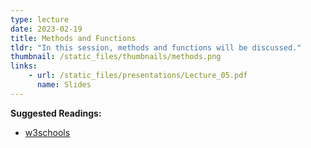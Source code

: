 ```yaml
---
type: lecture
date: 2023-02-19
title: Methods and Functions
tldr: "In this session, methods and functions will be discussed."
thumbnail: /static_files/thumbnails/methods.png
links: 
    - url: /static_files/presentations/Lecture_05.pdf
      name: Slides
---
```

**Suggested Readings:**
- [w3schools](https://www.w3schools.com/java/default.asp)

